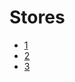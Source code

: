 Stores
==

- [1](http://blastbot.io/)
- [2](http://www.techmind.mx/)
- [3](https://hetpro-store.com)